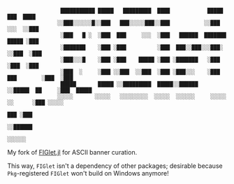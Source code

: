 ```
                 ███████████ █████   █████████  ████            █████            ███  ████
                ░░███░░░░░░█░░███   ███░░░░░███░░███           ░░███            ░░░  ░░███
                 ░███   █ ░  ░███  ███     ░░░  ░███   ██████  ███████          █████ ░███
                 ░███████    ░███ ░███          ░███  ███░░███░░░███░          ░░███  ░███
                 ░███░░░█    ░███ ░███    █████ ░███ ░███████   ░███            ░███  ░███
                 ░███  ░     ░███ ░░███  ░░███  ░███ ░███░░░    ░███ ███        ░███  ░███
                 █████       █████ ░░█████████  █████░░██████   ░░█████  ██     ░███  █████
                ░░░░░       ░░░░░   ░░░░░░░░░  ░░░░░  ░░░░░░     ░░░░░  ░░      ░███ ░░░░░
                                                                            ███ ░███
                                                                           ░░██████
                                                                            ░░░░░░
```


My fork of [FIGlet.jl](https://github.com/kdheepak/FIGlet.jl) for ASCII banner curation.

This way, `FIGlet` isn't a dependency of other packages; 
desirable because `Pkg`-registered `FIGlet` won't build on Windows anymore!
